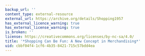 ```yaml
---
backup_url: ''
content_type: external-resource
external_url: https://archive.org/details/Shopping1957
has_external_licence_warning: true
has_external_license_warning: true
is_broken: ''
license: https://creativecommons.org/licenses/by-nc-sa/4.0/
title: '*Shopping Can Be Fun: A New Concept in Merchandising*'
uid: cbbf04f4-1cf6-4b35-8421-715c57bdd4ea
---
```

